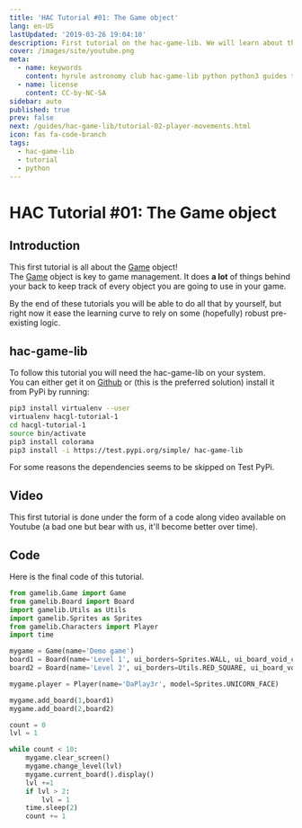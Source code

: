```yaml
---
title: 'HAC Tutorial #01: The Game object'
lang: en-US
lastUpdated: '2019-03-26 19:04:10'
description: First tutorial on the hac-game-lib. We will learn about the game object and how critical it is to game management.
cover: /images/site/youtube.png
meta:
  - name: keywords
    content: hyrule astronomy club hac-game-lib python python3 guides tutorial beginner educational kids coding games learning
  - name: license
    content: CC-by-NC-SA
sidebar: auto
published: true
prev: false
next: /guides/hac-game-lib/tutorial-02-player-movements.html
icon: fas fa-code-branch
tags: 
  - hac-game-lib
  - tutorial
  - python
---
```


# HAC Tutorial #01: The Game object

## Introduction

This first tutorial is all about the [Game] object!  
The [Game] object is key to game management. It does **a lot** of things behind your back to keep track of every object you are going to use in your game. 

By the end of these tutorials you will be able to do all that by yourself, but right now it ease the learning curve to rely on some (hopefully) robust pre-existing logic.

## hac-game-lib

To follow this tutorial you will need the hac-game-lib on your system.  
You can either get it on [Github](https://github.com/arnauddupuis/hac-game-lib) or (this is the preferred solution) install it from PyPi by running:

``` bash
pip3 install virtualenv --user
virtualenv hacgl-tutorial-1
cd hacgl-tutorial-1
source bin/activate
pip3 install colorama
pip3 install -i https://test.pypi.org/simple/ hac-game-lib
```

For some reasons the dependencies seems to be skipped on Test PyPi.

## Video

This first tutorial is done under the form of a code along video available on Youtube (a bad one but bear with us, it'll become better over time).

<youtube url="https://www.youtube.com/embed/CygRW942274" />

## Code

Here is the final code of this tutorial.

``` python
from gamelib.Game import Game
from gamelib.Board import Board
import gamelib.Utils as Utils
import gamelib.Sprites as Sprites
from gamelib.Characters import Player
import time

mygame = Game(name='Demo game')
board1 = Board(name='Level 1', ui_borders=Sprites.WALL, ui_board_void_cell=Utils.BLACK_SQUARE, player_starting_position=[0,0])
board2 = Board(name='Level 2', ui_borders=Utils.RED_SQUARE, ui_board_void_cell=Utils.BLACK_SQUARE, player_starting_position=[4,4])

mygame.player = Player(name='DaPlay3r', model=Sprites.UNICORN_FACE)

mygame.add_board(1,board1)
mygame.add_board(2,board2)

count = 0 
lvl = 1

while count < 10:
    mygame.clear_screen()
    mygame.change_level(lvl)
    mygame.current_board().display()
    lvl +=1 
    if lvl > 2:
        lvl = 1
    time.sleep(2)
    count += 1
```





[Game]: https://hac-game-lib.readthedocs.io/en/latest/game.html